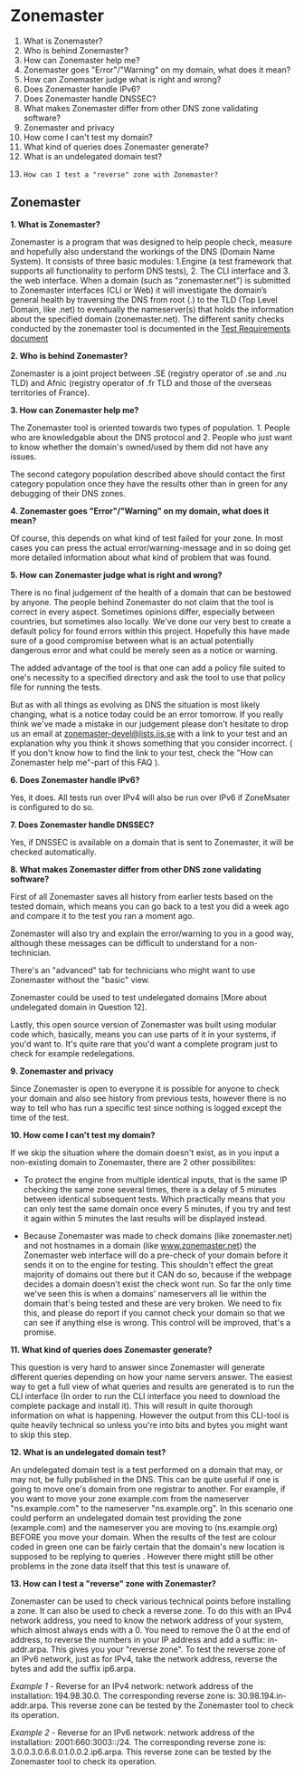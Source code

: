 Zonemaster
==========

1.	What is Zonemaster?
2. 	Who is behind Zonemaster?
3.	How can Zonemaster help me?
4.	Zonemaster goes "Error"/"Warning" on my domain, what does it mean?
5.	How can Zonemaster judge what is right and wrong?
6.	Does Zonemaster handle IPv6?
7.	Does Zonemaster handle DNSSEC? 
8.	What makes Zonemaster differ from other DNS zone validating software?
9.	Zonemaster and privacy
10.	How come I can't test my domain?
11.	What kind of queries does Zonemaster generate?
12.	What is an undelegated domain test?
13. 	How can I test a "reverse" zone with Zonemaster?

Zonemaster
----------

**1. What is Zonemaster?**  

Zonemaster is a program that was designed to help people check, measure and
hopefully also understand the workings of the DNS (Domain Name System). 
It consists of three basic modules: 1.Engine (a test framework that supports all
functionality to perform DNS tests), 2. The CLI interface and 3. the web
interface.
When a domain (such as "zonemaster.net") is submitted to Zonemaster interfaces (CLI or
Web) it will investigate the domain’s general health by traversing the DNS from root 
(.) to the TLD (Top Level Domain, like .net) to eventually the nameserver(s) that holds 
the information about the specified domain (zonemaster.net). The different sanity checks 
conducted by the zonemaster tool is documented in the [Test Requirements
document](https://github.com/dotse/zonemaster/blob/master/docs/requirements/TestRequirements.md)

**2. Who is behind Zonemaster?**

Zonemaster is a joint project between .SE (registry operator of .se and .nu TLD) and Afnic 
(registry operator of .fr TLD and those of the overseas territories of France). 

**3. How can Zonemaster help me?**  

The Zonemaster tool is oriented towards two types of population. 1. People who
are knowledgable about the DNS protocol and 2. People who just want to know
whether the domain's owned/used by them did not have any issues. 

The second category population described above should contact the first
category population once they have the results other than in green for any
debugging of their DNS zones.

**4. Zonemaster goes "Error"/"Warning" on my domain, what does it mean?**  

Of course, this depends on what kind of test failed for your zone. In most cases
you can press the actual error/warning-message and in so doing get more detailed
information about what kind of problem that was found.

**5. How can Zonemaster judge what is right and wrong?**  

There is no final judgement of the health of a domain that can be bestowed by
anyone. The people behind Zonemaster do not claim that the tool is correct in 
every aspect. Sometimes opinions differ, especially between countries, but sometimes 
also locally. We've done our very best to create a default policy for found errors within 
this project. Hopefully this have made sure of a good compromise between what is an actual 
potentially dangerous error and what could be merely seen as a notice or warning.

The added advantage of the tool is that one can add a policy file suited to
one's necessity to a specified directory and ask the tool to use that policy
file for running the tests.

But as with all things as evolving as DNS the situation is most likely
changing, what is a notice today could be an error tomorrow. If you really think
we've made a mistake in our judgement please don't hesitate to drop us an email
at zonemaster-devel@lists.iis.se with a link to your test and an explanation why you think it
shows something that you consider incorrect. ( If you don't know how to find the
link to your test, check the "How can Zonemaster help me"-part of this FAQ ).

**6. Does Zonemaster handle IPv6?**  

Yes, it does. All tests run over IPv4 will also be run over IPv6 if ZoneMsater
is configured to do so.

**7. Does Zonemaster handle DNSSEC?**  

Yes, if DNSSEC is available on a domain that is sent to Zonemaster, it will be
checked automatically.

**8. What makes Zonemaster differ from other DNS zone validating software?**  

First of all Zonemaster saves all history from earlier tests based on the tested
domain, which means you can go back to a test you did a week ago and compare it
to the test you ran a moment ago.

Zonemaster will also try and explain the error/warning to you in a good way,
although these messages can be difficult to understand for a non-technician. 

There's an "advanced" tab for technicians who might want to use Zonemaster
without the "basic" view. 

Zonemaster could be used to test undelegated domains [More about undelegated
domain in Question 12].

Lastly, this open source version of Zonemaster was built using modular code
which, basically, means you can use parts of it in your systems, if you'd want
to. It's quite rare that you'd want a complete program just to check for example
redelegations.

**9. Zonemaster and privacy**  

Since Zonemaster is open to everyone it is possible for anyone to check your
domain and also see history from previous tests, however there is no way to tell
who has run a specific test since nothing is logged except the time of the test.

**10. How come I can't test my domain?**  

If we skip the situation where the domain doesn't exist, as in you input a
non-existing domain to Zonemaster, there are 2 other possibilites: 

 - To protect the engine from multiple identical inputs, that is the same IP
   checking the same zone several times, there is a delay of 5 minutes between
identical subsequent tests. Which practically means that you can only test the
same domain once every 5 minutes, if you try and test it again within 5 minutes
the last results will be displayed instead.

 - Because Zonemaster was made to check domains (like zonemaster.net) and not hostnames
   in a domain (like www.zonemaster.net) the Zonemaster web interface will do a pre-check of
your domain before it sends it on to the engine for testing. This shouldn't
effect the great majority of domains out there but it CAN do so, because if the
webpage decides a domain doesn't exist the check wont run. So far the only time
we've seen this is when a domains' nameservers all lie within the domain that's
being tested and these are very broken. We need to fix this, and please do
report if you cannot check your domain so that we can see if anything else is
wrong. This control will be improved, that's a promise.

**11. What kind of queries does Zonemaster generate?**  

This question is very hard to answer since Zonemaster will generate different
queries depending on how your name servers answer. The easiest way to get a full
view of what queries and results are generated is to run the
CLI interface (In order to run the CLI interface you need to download the
complete package and install it). This will result in quite thorough information on what
is happening. However the output from this CLI-tool is quite heavily technical
so unless you're into bits and bytes you might want to skip this step.

**12. What is an undelegated domain test?**  

An undelegated domain test is a test performed on a domain that may, or may not,
be fully published in the DNS. This can be quite useful if one is going to move
one's domain from one registrar to another. 
For example, if you want to move your zone example.com from the nameserver
"ns.example.com" to the nameserver "ns.example.org". In this scenario one could perform 
an undelegated domain test providing the zone (example.com) and the nameserver you are moving to
(ns.example.org) BEFORE you move your domain. 
When the results of the test are colour coded in green one can be fairly certain
that the domain's new location is supposed to be replying to queries . However there 
might still be other problems in the zone data itself that this test is unaware of.

**13. How can I test a "reverse" zone with Zonemaster?**

Zonemaster can be used to check various technical points before installing a
zone. It can also be used to check a reverse zone. To do this with an IPv4
network address, you need to know the network address of your system, which
almost always ends with a 0. You need to remove the 0 at the end of address, to
reverse the numbers in your IP address and add a suffix: in-addr.arpa. This
gives you your "reverse zone".
To test the reverse zone of an IPv6 network, just as for IPv4, take the network
address, reverse the bytes and add the suffix ip6.arpa.

 *Example 1* - Reverse for an IPv4 network: network address of the installation:
194.98.30.0. The corresponding reverse zone is: 30.98.194.in-addr.arpa. This
reverse zone can be tested by the Zonemaster tool to check its operation.

 *Example 2* - Reverse for an IPv6 network: network address of the installation:
2001:660:3003::/24. The corresponding reverse zone is:
3.0.0.3.0.6.6.0.1.0.0.2.ip6.arpa. This reverse zone can be tested by the
Zonemaster tool to check its operation.


